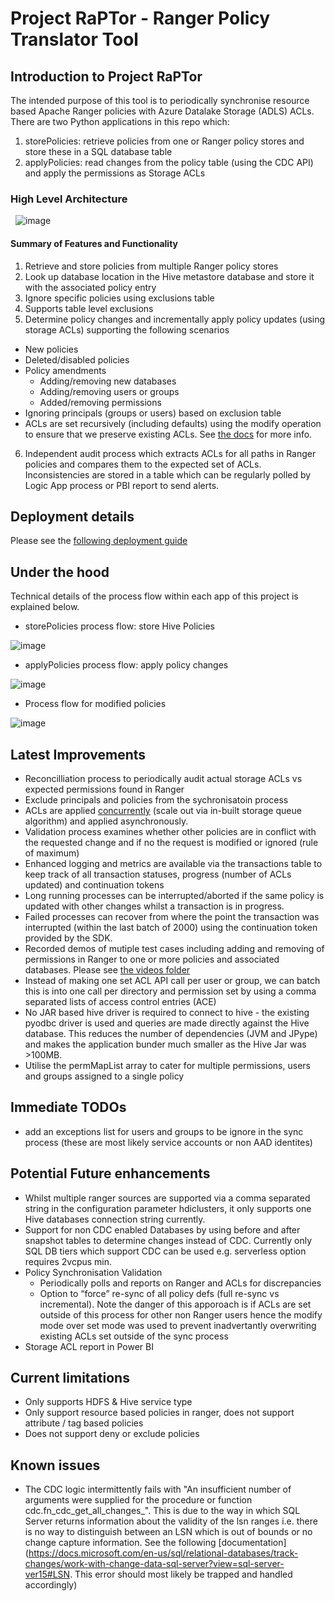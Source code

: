 # Project RaPTor - Ranger Policy Translator Tool

## Introduction to Project RaPTor

The intended purpose of this tool is to periodically synchronise resource based Apache Ranger policies with Azure Datalake Storage (ADLS) ACLs. 
There are two Python applications in this repo which:
1. storePolicies: retrieve policies from one or Ranger policy stores and store these in a SQL database table
2. applyPolicies: read changes from the policy table (using the CDC API) and apply the permissions as Storage ACLs

### High Level Architecture
&nbsp;
![image](https://user-images.githubusercontent.com/5063077/145583409-dc359f85-8ce7-4918-9bab-4f95affc9b5d.png)
&nbsp;

#### Summary of Features and Functionality
1. Retrieve and store policies from multiple Ranger policy stores
2. Look up database location in the Hive metastore database and store it with the associated policy entry
3. Ignore specific policies using exclusions table
4. Supports table level exclusions
5. Determine policy changes and incrementally apply policy updates (using storage ACLs) supporting the following scenarios
  - New policies
  - Deleted/disabled policies
  - Policy amendments
    - Adding/removing new databases
    - Adding/removing users or groups
    - Added/removing permissions
  - Ignoring principals (groups or users) based on exclusion table
  - ACLs are set recursively (including defaults) using the modify operation to ensure that we preserve existing ACLs. See [the docs](https://docs.microsoft.com/en-us/rest/api/storageservices/datalakestoragegen2/path/update) for more info.
 6. Independent audit process which extracts ACLs for all paths in Ranger policies and compares them to the expected set of ACLs. Inconsistencies are stored in a table which can be regularly polled by Logic App process or PBI report to send alerts.


## Deployment details
Please see the [following deployment guide](https://github.com/hurtn/ranger-migration/blob/master/deployment.md)

## Under the hood

Technical details of the process flow within each app of this project is explained below.

- storePolicies process flow: store Hive Policies

![image](https://user-images.githubusercontent.com/5063077/128572674-165cebf4-6e61-4b0b-ab85-89f28be4f49e.png)

- applyPolicies process flow: apply policy changes

![image](https://user-images.githubusercontent.com/5063077/118631114-185c2900-b7c7-11eb-9dda-c92fcef405a3.png)

- Process flow for modified policies

![image](https://user-images.githubusercontent.com/5063077/128572798-d69d3b24-8d6d-4ab6-95d5-29118044797b.png)

## Latest Improvements

- Reconcilliation process to periodically audit actual storage ACLs vs expected permissions found in Ranger
- Exclude principals and policies from the sychronisatoin process
- ACLs are applied [concurrently](https://docs.microsoft.com/en-us/azure/azure-functions/functions-bindings-storage-queue-trigger?tabs=csharp#concurrency) (scale out via in-built storage queue algorithm) and applied asynchronously.
- Validation process examines whether other policies are in conflict with the requested change and if no the request is modified or ignored (rule of maximum)
- Enhanced logging and metrics are available via the transactions table to keep track of all transaction statuses, progress (number of ACLs updated) and continuation tokens
- Long running processes can be interrupted/aborted if the same policy is updated with other changes whilst a transaction is in progress. 
- Failed processes can recover from where the point the transaction was interrupted (within the last batch of 2000) using the continuation token provided by the SDK.
- Recorded demos of mutiple test cases including adding and removing of permissions in Ranger to one or more policies and associated databases. Please see [the videos folder](https://github.com/hurtn/ranger-migration/tree/master/videos)
- Instead of making one set ACL API call per user or group, we can batch this is into one call per directory and permission set by using a comma separated lists of access control entries (ACE)
- No JAR based hive driver is required to connect to hive - the existing pyodbc driver is used and queries are made directly against the Hive database. This reduces the number of dependencies (JVM and JPype) and makes the application bunder much smaller as the Hive Jar was >100MB.
- Utilise the permMapList array to cater for multiple permissions, users and groups assigned to a single policy

## Immediate TODOs
- add an exceptions list for users and groups to be ignore in the sync process (these are most likely service accounts or non AAD identites)

## Potential Future enhancements
- Whilst multiple ranger sources are supported via a comma separated string in the configuration parameter hdiclusters, it only supports one Hive databases connection string currently.
- Support for non CDC enabled Databases by using before and after snapshot tables to determine changes instead of CDC. Currently only SQL DB tiers which support CDC can be used e.g. serverless option requires 2vcpus min.
- Policy Synchronisation Validation
  - Periodically polls and reports on Ranger and ACLs for discrepancies
  - Option to “force” re-sync of all policy defs (full re-sync vs incremental). Note the danger of this apporoach is if ACLs are set outside of this process for other non Ranger users hence the modify mode over set mode was used to prevent inadvertantly overwriting existing ACLs set outside of the sync process
- Storage ACL report in Power BI

## Current limitations
- Only supports HDFS & Hive service type
- Only support resource based policies in ranger, does not support attribute / tag based policies
- Does not support deny or exclude policies

## Known issues
- The CDC logic intermittently fails with "An insufficient number of arguments were supplied for the procedure or function cdc.fn_cdc_get_all_changes_". This is due to the way in which SQL Server returns information about the validity of the lsn ranges i.e. there is no way to distinguish between an LSN which is out of bounds or no change capture information. See the following [documentation](https://docs.microsoft.com/en-us/sql/relational-databases/track-changes/work-with-change-data-sql-server?view=sql-server-ver15#LSN. This error should most likely be trapped and handled accordingly)

